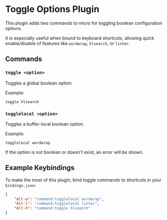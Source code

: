 # Toggle Options Plugin

This plugin adds two commands to micro for toggling boolean configuration
options.

It is especially useful when bound to keyboard shortcuts, allowing quick
enable/disable of features like `wordwrap`, `hlsearch`, or `linter`.

## Commands

### `toggle <option>`

Toggles a global boolean option.

Example:

```
toggle hlsearch
```

### `togglelocal <option>`

Toggles a buffer-local boolean option.

Example:

```
togglelocal wordwrap
```

If the option is not boolean or doesn't exist, an error will be shown.

## Example Keybindings

To make the most of this plugin, bind toggle commands to shortcuts in your
`bindings.json`:

```json
{
    "Alt-w": "command:togglelocal wordwrap",
    "Alt-l": "command:togglelocal linter",
    "Alt-h": "command:toggle hlsearch"
}
```
